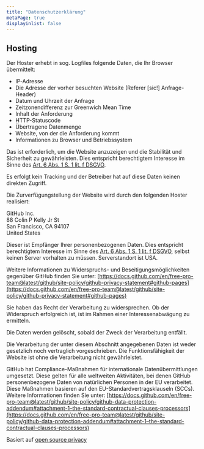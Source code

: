 ```yaml
---
title: "Datenschutzerklärung"
metaPage: true
displayinlist: false
---
```


## Hosting

Der Hoster erhebt in sog. Logfiles folgende Daten, die Ihr Browser übermittelt:

* IP-Adresse
* Die Adresse der vorher besuchten Website (Referer [sic!] Anfrage-Header)
* Datum und Uhrzeit der Anfrage
* Zeitzonendifferenz zur Greenwich Mean Time
* Inhalt der Anforderung
* HTTP-Statuscode
* Übertragene Datenmenge
* Website, von der die Anforderung kommt
* Informationen zu Browser und Betriebssystem

Das ist erforderlich, um die Website anzuzeigen und die Stabilität und Sicherheit zu gewährleisten. Dies entspricht berechtigtem Interesse im Sinne des [Art. 6 Abs. 1 S. 1 lit. f DSGVO](https://dsgvo-gesetz.de/art-6-dsgvo/).

Es erfolgt kein Tracking und der Betreiber hat auf diese Daten keinen direkten Zugriff.

Die Zurverfügungstellung der Website wird durch den folgenden Hoster realisiert:

GitHub Inc.<br />
88 Colin P Kelly Jr St<br />
San Francisco, CA 94107<br />
United States<br />

Dieser ist Empfänger Ihrer personenbezogenen Daten. Dies entspricht berechtigtem Interesse im Sinne des [Art. 6 Abs. 1 S. 1 lit. f DSGVO](https://dsgvo-gesetz.de/art-6-dsgvo/), selbst keinen Server vorhalten zu müssen. Serverstandort ist USA.

Weitere Informationen zu Widerspruchs- und Beseitigungsmöglichkeiten gegenüber GitHub finden Sie unter: [https://docs.github.com/en/free-pro-team@latest/github/site-policy/github-privacy-statement#github-pages](https://docs.github.com/en/free-pro-team@latest/github/site-policy/github-privacy-statement#github-pages)

Sie haben das Recht der Verarbeitung zu widersprechen. Ob der Widerspruch erfolgreich ist, ist im Rahmen einer Interessenabwägung zu ermitteln.

Die Daten werden gelöscht, sobald der Zweck der Verarbeitung entfällt.

Die Verarbeitung der unter diesem Abschnitt angegebenen Daten ist weder gesetzlich noch vertraglich vorgeschrieben. Die Funktionsfähigkeit der Website ist ohne die Verarbeitung nicht gewährleistet.

GitHub hat Compliance-Maßnahmen für internationale Datenübermittlungen umgesetzt. Diese gelten für alle weltweiten Aktivitäten, bei denen GitHub personenbezogene Daten von natürlichen Personen in der EU verarbeitet. Diese Maßnahmen basieren auf den EU-Standardvertragsklauseln (SCCs). Weitere Informationen finden Sie unter: [https://docs.github.com/en/free-pro-team@latest/github/site-policy/github-data-protection-addendum#attachment-1–the-standard-contractual-clauses-processors](https://docs.github.com/en/free-pro-team@latest/github/site-policy/github-data-protection-addendum#attachment-1–the-standard-contractual-clauses-processors)

<p class="small">Basiert auf <a href="https://opr.vc/docs/hosting/github_pages/">open source privacy</a></p>
